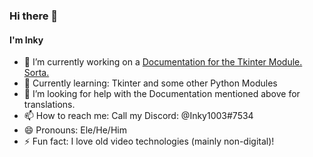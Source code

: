 ### Hi there 👋

#### I'm Inky

- 🔭 I’m currently working on a [Documentation for the Tkinter Module. Sorta.](https://github.com/Inky1003/tknutshell)
- 🌱 Currently learning: Tkinter and some other Python Modules
- 🤔 I’m looking for help with the Documentation mentioned above for translations.
- 📫 How to reach me: Call my Discord: @Inky1003#7534
- 😄 Pronouns: Ele/He/Him
- ⚡ Fun fact: I love old video technologies (mainly non-digital)!
